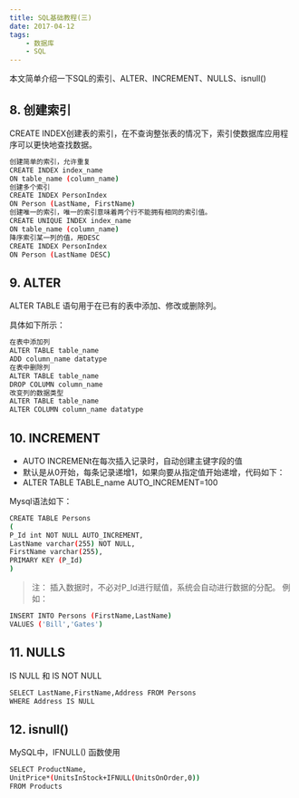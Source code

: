 ```yaml
---
title: SQL基础教程(三)
date: 2017-04-12
tags:
    - 数据库
    - SQL
---
```

本文简单介绍一下SQL的索引、ALTER、INCREMENT、NULLS、isnull()

<!-- more -->

## 8. 创建索引
CREATE INDEX创建表的索引，在不查询整张表的情况下，索引使数据库应用程序可以更快地查找数据。

```bash
创建简单的索引，允许重复
CREATE INDEX index_name
ON table_name (column_name)
创建多个索引
CREATE INDEX PersonIndex
ON Person (LastName, FirstName)
创建唯一的索引，唯一的索引意味着两个行不能拥有相同的索引值。
CREATE UNIQUE INDEX index_name
ON table_name (column_name)
降序索引某一列的值，用DESC
CREATE INDEX PersonIndex
ON Person (LastName DESC)
```
## 9. ALTER
ALTER TABLE 语句用于在已有的表中添加、修改或删除列。

具体如下所示：

```bash
在表中添加列
ALTER TABLE table_name
ADD column_name datatype
在表中删除列
ALTER TABLE table_name 
DROP COLUMN column_name
改变列的数据类型
ALTER TABLE table_name
ALTER COLUMN column_name datatype
```

## 10. INCREMENT
- AUTO INCREMENt在每次插入记录时，自动创建主键字段的值
- 默认是从0开始，每条记录递增1，如果向要从指定值开始递增，代码如下：
- ALTER TABLE TABLE_name AUTO_INCREMENT=100

Mysql语法如下：

```bash
CREATE TABLE Persons
(
P_Id int NOT NULL AUTO_INCREMENT,
LastName varchar(255) NOT NULL,
FirstName varchar(255),
PRIMARY KEY (P_Id)
)
```
> 注：
插入数据时，不必对P_Id进行赋值，系统会自动进行数据的分配。
例如：

```bash
INSERT INTO Persons (FirstName,LastName)
VALUES ('Bill','Gates')
```

## 11. NULLS
IS NULL 和 IS NOT NULL

```bash
SELECT LastName,FirstName,Address FROM Persons
WHERE Address IS NULL
```

## 12. isnull()
MySQL中，IFNULL() 函数使用

```bash
SELECT ProductName,
UnitPrice*(UnitsInStock+IFNULL(UnitsOnOrder,0))
FROM Products
```